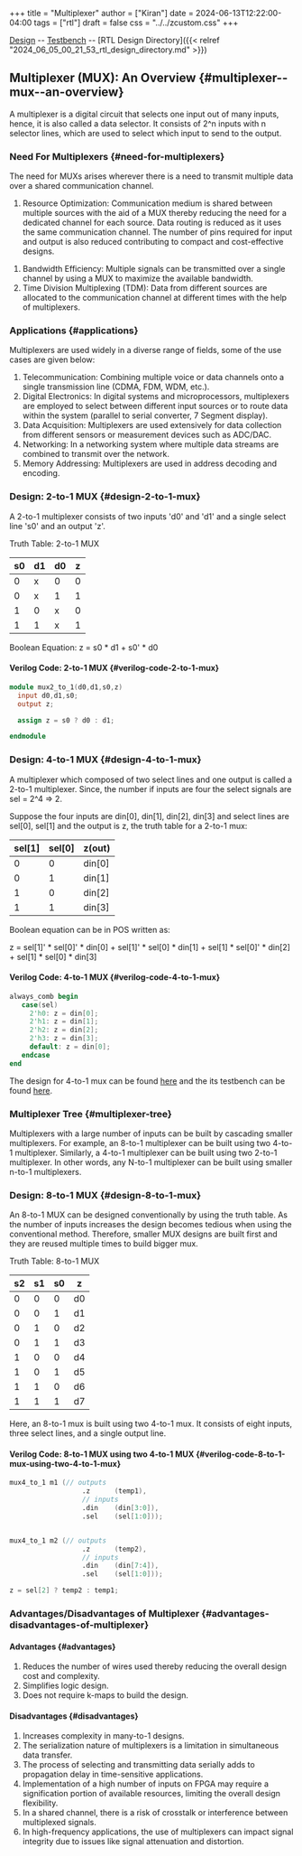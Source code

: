 +++
title = "Multiplexer"
author = ["Kiran"]
date = 2024-06-13T12:22:00-04:00
tags = ["rtl"]
draft = false
css = "../../zcustom.css"
+++

[Design](<https://github.com/24x7fpga/iVerilog/blob/master/design/mux8_to_1/mux8_to_1.v>) -- [Testbench]((<https://github.com/24x7fpga/iVerilog/blob/master/tb_design/tb_mux8_to_1/tb_mux8_to_1.v>)) -- [RTL Design Directory]({{< relref "2024_06_05_00_21_53_rtl_design_directory.md" >}})


## Multiplexer (MUX): An Overview {#multiplexer--mux--an-overview}

A multiplexer is a digital circuit that selects one input out of many inputs, hence, it is also called a data selector. It consists of 2^n inputs with n selector lines, which are used to select which input to send to the output.


### Need For Multiplexers {#need-for-multiplexers}

The need for MUXs arises wherever there is a need to transmit multiple data over a shared communication channel.

1.  Resource Optimization: Communication medium is shared between multiple sources with the aid of a MUX thereby reducing the need for a dedicated channel for each source. Data routing is reduced as it uses the same communication channel. The number of pins required for input and output is also reduced contributing to compact and cost-effective designs.

<!--listend-->

1.  Bandwidth Efficiency: Multiple signals can be transmitted over a single channel by using a MUX to maximize the available bandwidth.
2.  Time Division Multiplexing (TDM): Data from different sources are allocated to the communication channel at different times with the help of multiplexers.


### Applications {#applications}

Multiplexers are used widely in a diverse range of fields, some of the use cases are given below:

1.  Telecommunication: Combining multiple voice or data channels onto a single transmission line (CDMA, FDM, WDM, etc.).
2.  Digital Electronics: In digital systems and microprocessors, multiplexers are employed to select between different input sources or to route data within the system (parallel to serial converter, 7 Segment display).
3.  Data Acquisition: Multiplexers are used extensively for data collection from different sensors or measurement devices such as ADC/DAC.
4.  Networking: In a networking system where multiple data streams are combined to transmit over the network.
5.  Memory Addressing: Multiplexers are used in address decoding and encoding.


### Design: 2-to-1 MUX {#design-2-to-1-mux}

A 2-to-1 multiplexer consists of two inputs 'd0' and 'd1' and a single select line 's0' and an output 'z'.

Truth Table: 2-to-1 MUX

| s0 | d1 | d0 | z |
|----|----|----|---|
| 0  | x  | 0  | 0 |
| 0  | x  | 1  | 1 |
| 1  | 0  | x  | 0 |
| 1  | 1  | x  | 1 |

Boolean Equation: z = s0 \* d1 + s0' \* d0


#### Verilog Code: 2-to-1 MUX {#verilog-code-2-to-1-mux}

```verilog
module mux2_to_1(d0,d1,s0,z)
  input d0,d1,s0;
  output z;

  assign z = s0 ? d0 : d1;

endmodule
```


### Design: 4-to-1 MUX {#design-4-to-1-mux}

A multiplexer which composed of two select lines and one output is called a 2-to-1 multiplexer. Since, the number if inputs are four the select signals are sel = 2^4 =&gt; 2.

Suppose the four inputs are din[0], din[1], din[2], din[3] and select lines are sel[0], sel[1] and the output is z, the truth table for a 2-to-1 mux:

| sel[1] | sel[0] | z(out) |
|--------|--------|--------|
| 0      | 0      | din[0] |
| 0      | 1      | din[1] |
| 1      | 0      | din[2] |
| 1      | 1      | din[3] |

Boolean equation can be in POS written as:

z = sel[1]' \* sel[0]' \* din[0] + sel[1]' \* sel[0] \* din[1] + sel[1] \* sel[0]' \* din[2] + sel[1] \* sel[0] \* din[3]


#### Verilog Code: 4-to-1 MUX {#verilog-code-4-to-1-mux}

```verilog
always_comb begin
   case(sel)
     2'h0: z = din[0];
     2'h1: z = din[1];
     2'h2: z = din[2];
     2'h3: z = din[3];
     default: z = din[0];
   endcase
end
```

The design for 4-to-1 mux can be found [here](<https://github.com/24x7fpga/iVerilog/blob/master/design/mux4_to_1/mux4_to_1.v>) and the its testbench can be found [here](<https://github.com/24x7fpga/iVerilog/blob/master/tb_design/tb_mux4_to_1/tb_mux4_to_1.v>).


### Multiplexer Tree {#multiplexer-tree}

Multiplexers with a large number of inputs can be built by cascading smaller multiplexers. For example, an 8-to-1 multiplexer can be built using two 4-to-1 multiplexer. Similarly, a 4-to-1 multiplexer can be built using two 2-to-1 multiplexer. In other words, any N-to-1 multiplexer can be built using smaller n-to-1 multiplexers.


### Design: 8-to-1 MUX {#design-8-to-1-mux}

An 8-to-1 MUX can be designed conventionally by using the truth table. As the number of inputs increases the design becomes tedious when using the conventional method. Therefore, smaller MUX designs are built first and they are reused multiple times to build bigger mux.

Truth Table: 8-to-1 MUX

| s2 | s1 | s0 | z  |
|----|----|----|----|
| 0  | 0  | 0  | d0 |
| 0  | 0  | 1  | d1 |
| 0  | 1  | 0  | d2 |
| 0  | 1  | 1  | d3 |
| 1  | 0  | 0  | d4 |
| 1  | 0  | 1  | d5 |
| 1  | 1  | 0  | d6 |
| 1  | 1  | 1  | d7 |

Here, an 8-to-1 mux is built using two 4-to-1 mux. It consists of eight inputs, three select lines, and a single output line.


#### Verilog Code: 8-to-1 MUX using two 4-to-1 MUX {#verilog-code-8-to-1-mux-using-two-4-to-1-mux}

```verilog
mux4_to_1 m1 (// outputs
                  .z      (temp1),
                  // inputs
                  .din    (din[3:0]),
                  .sel    (sel[1:0]));


mux4_to_1 m2 (// outputs
                  .z      (temp2),
                  // inputs
                  .din    (din[7:4]),
                  .sel    (sel[1:0]));

z = sel[2] ? temp2 : temp1;
```


### Advantages/Disadvantages of Multiplexer {#advantages-disadvantages-of-multiplexer}


#### Advantages {#advantages}

1.  Reduces the number of wires used thereby reducing the overall design cost and complexity.
2.  Simplifies logic design.
3.  Does not require k-maps to build the design.


#### Disadvantages {#disadvantages}

1.  Increases complexity in many-to-1 designs.
2.  The serialization nature of multiplexers is a limitation in simultaneous data transfer.
3.  The process of selecting and transmitting data serially adds to propagation delay in time-sensitive applications.
4.  Implementation of a high number of inputs on FPGA may require a signification portion of available resources, limiting the overall design flexibility.
5.  In a shared channel, there is a risk of crosstalk or interference between multiplexed signals.
6.  In high-frequency applications, the use of multiplexers can impact signal integrity due to issues like signal attenuation and distortion.
